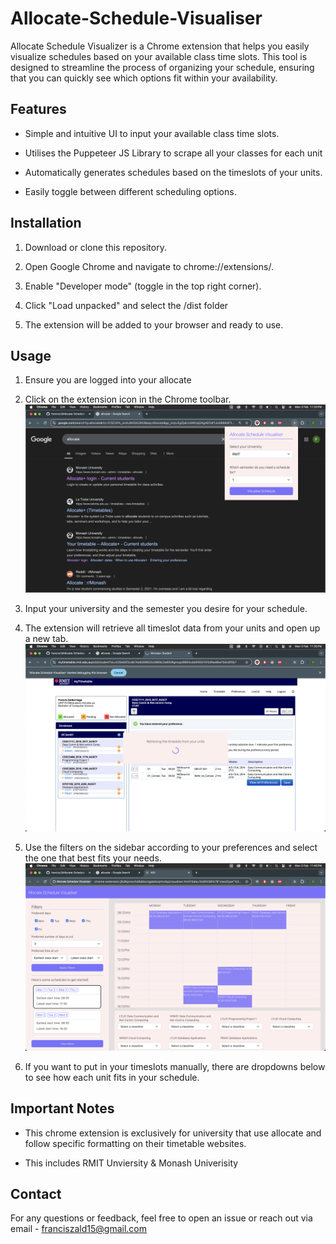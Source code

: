# Allocate-Schedule-Visualiser

Allocate Schedule Visualizer is a Chrome extension that helps you easily visualize schedules based on your available class time slots. This tool is designed to streamline the process of organizing your schedule, ensuring that you can quickly see which options fit within your availability.

## Features

- Simple and intuitive UI to input your available class time slots.

- Utilises the Puppeteer JS Library to scrape all your classes for each unit

- Automatically generates schedules based on the timeslots of your units.

- Easily toggle between different scheduling options.

## Installation

1. Download or clone this repository.

2. Open Google Chrome and navigate to chrome://extensions/.

3. Enable "Developer mode" (toggle in the top right corner).

4. Click "Load unpacked" and select the /dist folder

5. The extension will be added to your browser and ready to use.

## Usage

1. Ensure you are logged into your allocate

2. Click on the extension icon in the Chrome toolbar.
   ![ASV Extension popup](popup.png)

3. Input your university and the semester you desire for your schedule.

4. The extension will retrieve all timeslot data from your units and open up a new tab.
   ![ASV Extension retrieving timeslots](retrieval.png)

5. Use the filters on the sidebar according to your preferences and select the one that best fits your needs.
   ![Visualiser/Schedule page for ASV](visualiser.png)
6. If you want to put in your timeslots manually, there are dropdowns below to see how each unit fits in your schedule.

## Important Notes

- This chrome extension is exclusively for university that use allocate and follow specific formatting on their timetable websites.

- This includes RMIT Unviersity & Monash Univerisity

## Contact

For any questions or feedback, feel free to open an issue or reach out via email - franciszald15@gmail.com
